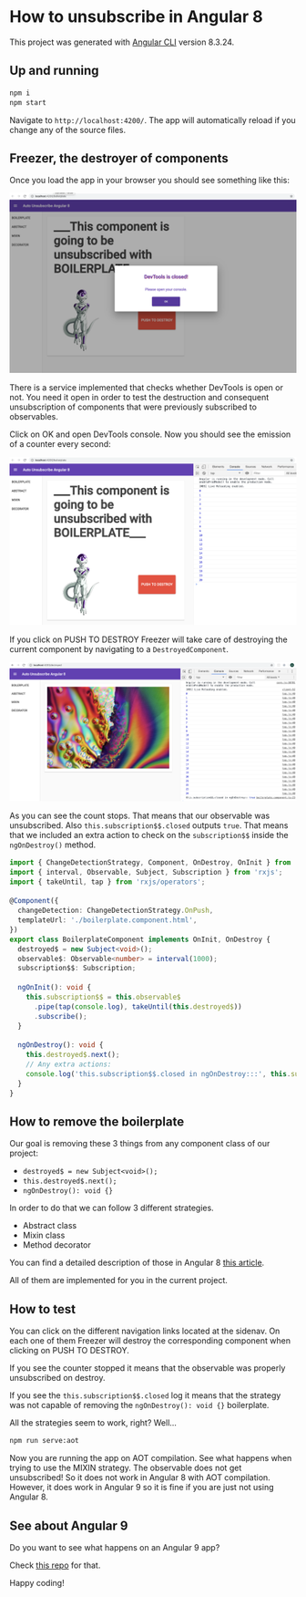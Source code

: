 # How to unsubscribe in Angular 8
This project was generated with [Angular CLI](https://github.com/angular/angular-cli) version 8.3.24.

## Up and running

```bash
npm i
npm start
```

Navigate to `http://localhost:4200/`. The app will automatically reload if you change any of the source files.

## Freezer, the destroyer of components

Once you load the app in your browser you should see something like this:

<img src="src/assets/auto-unsubscribe-ng8-01.png">

There is a service implemented that checks whether DevTools is open or not. You need it open in order to test the destruction and consequent unsubscription of components that were previously subscribed to observables.

Click on OK and open DevTools console. Now you should see the emission of a counter every second:

<img src="src/assets/auto-unsubscribe-ng8-02.png">

If you click on PUSH TO DESTROY Freezer will take care of destroying the current component by navigating to a `DestroyedComponent`.

<img src="src/assets/auto-unsubscribe-ng8-03.png">

As you can see the count stops. That means that our observable was unsubscribed. Also `this.subscription$$.closed` outputs `true`. That means that we included an extra action to check on the `subscription$$` inside the `ngOnDestroy()` method.

```ts
import { ChangeDetectionStrategy, Component, OnDestroy, OnInit } from '@angular/core';
import { interval, Observable, Subject, Subscription } from 'rxjs';
import { takeUntil, tap } from 'rxjs/operators';

@Component({
  changeDetection: ChangeDetectionStrategy.OnPush,
  templateUrl: './boilerplate.component.html',
})
export class BoilerplateComponent implements OnInit, OnDestroy {
  destroyed$ = new Subject<void>();
  observable$: Observable<number> = interval(1000);
  subscription$$: Subscription;

  ngOnInit(): void {
    this.subscription$$ = this.observable$
      .pipe(tap(console.log), takeUntil(this.destroyed$))
      .subscribe();
  }

  ngOnDestroy(): void {
    this.destroyed$.next();
    // Any extra actions:
    console.log('this.subscription$$.closed in ngOnDestroy:::', this.subscription$$.closed);
  }
}
```

## How to remove the boilerplate

Our goal is removing these 3 things from any component class of our project:

* `destroyed$ = new Subject<void>();`
* `this.destroyed$.next();`
* `ngOnDestroy(): void {}`

In order to do that we can follow 3 different strategies.

* Abstract class
* Mixin class
* Method decorator

You can find a detailed description of those in Angular 8 [this article](https://medium.com/@gesteira2046/goodbye-to-unsubscribe-in-angular-components-8817e1b21db2).

All of them are implemented for you in the current project.

## How to test

You can click on the different navigation links located at the sidenav. On each one of them Freezer will destroy the corresponding component when clicking on PUSH TO DESTROY.

If you see the counter stopped it means that the observable was properly unsubscribed on destroy.

If you see the `this.subscription$$.closed` log it means that the strategy was not capable of removing the `ngOnDestroy(): void {}` boilerplate.

All the strategies seem to work, right? Well...

```bash
npm run serve:aot
```

Now you are running the app on AOT compilation. See what happens when trying to use the MIXIN strategy. The observable does not get unsubscribed! So it does not work in Angular 8 with AOT compilation. However, it does work in Angular 9 so it is fine if you are just not using Angular 8.

## See about Angular 9

Do you want to see what happens on an Angular 9 app?

Check [this repo](https://github.com/kaplan81/auto-unsubscribe-ng9) for that.

Happy coding!
